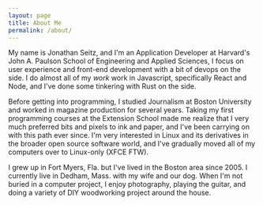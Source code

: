 ```yaml
---
layout: page
title: About Me
permalink: /about/
---
```

My name is Jonathan Seitz, and I'm an Application Developer at Harvard's John A. Paulson School of Engineering and Applied Sciences, I focus on user experience and front-end development with a bit of devops on the side. I do almost all of my _work_ work in Javascript, specifically React and Node, and I've done some tinkering with Rust on the side.

Before getting into programming, I studied Journalism at Boston University and worked in magazine production for several years. Taking my first programming courses at the Extension School made me realize that I very much preferred bits and pixels to ink and paper, and I've been carrying on with this path ever since. I'm very interested in Linux and its derivatives in the broader open source software world, and I've gradually moved all of my computers over to Linux-only (XFCE FTW).

I grew up in Fort Myers, Fla. but I've lived in the Boston area since 2005. I currently live in Dedham, Mass. with my wife and our dog. When I'm not buried in a computer project, I enjoy photography, playing the guitar, and doing a variety of DIY woodworking project around the house.
